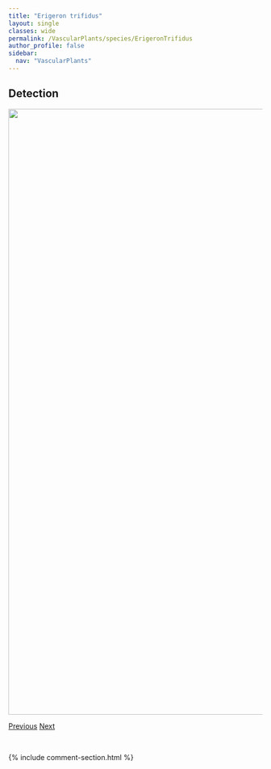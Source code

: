 ```yaml
---
title: "Erigeron trifidus"
layout: single
classes: wide
permalink: /VascularPlants/species/ErigeronTrifidus
author_profile: false
sidebar:
  nav: "VascularPlants"
---
```


<h2>Detection</h2>

<a href="https://drive.google.com/uc?export=view&id=1aHEHrcEM6aFv5Gg1jGNnmSHm5rMCOSEx">
<img src="https://drive.google.com/uc?export=view&id=1aHEHrcEM6aFv5Gg1jGNnmSHm5rMCOSEx" height = "1200" width = "800">
</a>


<a href="/DevelopmentWebsite/VascularPlants/species/ErigeronSpeciosus" class="pagination--pager" title="Erigeron speciosus">Previous</a> <a href="/DevelopmentWebsite/VascularPlants/species/EriocomaHymenoides" class="pagination--pager" title="Eriocoma hymenoides">Next</a>

<p>&nbsp;</p>

{% include comment-section.html %}
